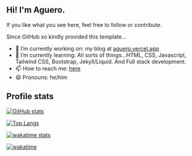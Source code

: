 ## Hi! I'm Aguero.

If you like what you see here, feel free to follow or contribute.

Since GitHub so kindly provided this template...

- 🔭 I’m currently working on: my blog at [aguero.vercel.app](https://aguero.vercel.app)
- 🌱 I’m currently learning: All sorts of things...HTML, CSS, Javascript, Tailwind CSS, Bootstrap,  Jekyll/Liquid. And Full stack development.
- 📫 How to reach me: [here](https://aguerowindah.vercel.app/#contact)
- 😄 Pronouns: he/him

## Profile stats

[![GitHub stats](https://github-readme-stats.vercel.app/api?username=aguerowindah18&show_icons=true&theme=radical)](https://github.com/anuraghazra/github-readme-stats)

[![Top Langs](https://github-readme-stats.vercel.app/api/top-langs/?username=aguerowindah18&layout=compact&theme=github_dark&langs_count=8)](https://github.com/anuraghazra/github-readme-stats)

[![wakatime stats](https://github-readme-stats.vercel.app/api/wakatime?username=Windah10)](https://github.com/anuraghazra/github-readme-stats)

[![wakatime](https://wakatime.com/badge/user/ce67d64a-dff4-4adb-8c9f-3222e171ad2f.svg)](https://wakatime.com/@ce67d64a-dff4-4adb-8c9f-3222e171ad2f)
